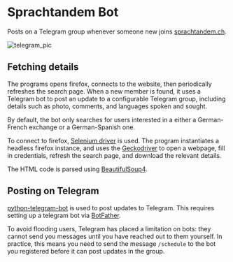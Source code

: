 # Sprachtandem Bot

Posts on a Telegram group whenever someone new joins [sprachtandem.ch](http://sprachthandem.ch).

![telegram_pic](https://i.imgur.com/pI9XyAD.png)

## Fetching details

The programs opens firefox, connects to the website, then periodically refreshes
the search page. When a new member is found, it uses a Telegram bot to post
an update to a configurable Telegram group, including details such as photo,
comments, and languages spoken and sought.

By default, the bot only searches for users interested in a either a
German-French exchange or a German-Spanish one.

To connect to firefox, [Selenium driver](https://www.selenium.dev/) is used.
The program instantiates a headless firefox instance, and uses the [Geckodriver](https://github.com/mozilla/geckodriver)
to open a webpage, fill in credentials, refresh the search page, and download
the relevant details.

The HTML code is parsed using [BeautifulSoup4](https://pypi.org/project/beautifulsoup4/).

## Posting on Telegram

[python-telegram-bot](https://github.com/python-telegram-bot/python-telegram-bot)
is used to post updates to Telegram. This requires setting up a telegram bot
via [BotFather](https://telegram.me/BotFather).

To avoid flooding users, Telegram has placed a limitation on bots: 
they cannot send you messages until you have reached out to them yourself. In 
practice, this means you need to send the message `/schedule` to the bot you
registered before it can post updates in the group.
